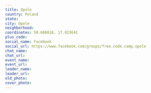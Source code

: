```yaml
---
title: Opole
country: Poland
state: 
city: Opole
neighborhood: 
coordinates: 50.666818, 17.923641
plus_code:
social_name: Facebook
social_url: https://www.facebook.com/groups/free.code.camp.opole
chat_name:
chat_url:
event_name:
event_url:
leader_name:
leader_url:
old_photo: 
cover_photo:
---
```

